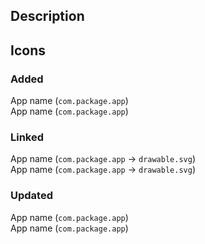 ## Description
<!-- Please provide a short summary of your pull request. -->

## Icons
<!-- Please specify in the sections below which apps and packages you have worked on. Unnecessary sections can be deleted. -->

### Added
<!--  Apps for which you add icons. -->
App name (`com.package.app`)  
App name (`com.package.app`)  

### Linked
<!--  New app components for existing icons. -->
App name (`com.package.app` → `drawable.svg`)  
App name (`com.package.app` → `drawable.svg`)  

### Updated
<!--  Outdated icons that you've updated. -->
App name (`com.package.app`)  
App name (`com.package.app`)  
